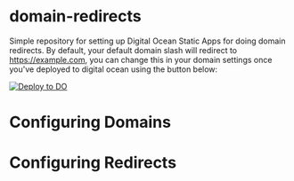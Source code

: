 # domain-redirects
Simple repository for setting up Digital Ocean Static Apps for doing domain redirects. By default, your default domain slash will redirect to https://example.com, you can change this in your domain settings once you've deployed to digital ocean using the button below:

[![Deploy to DO](https://www.deploytodo.com/do-btn-blue.svg)](https://cloud.digitalocean.com/apps/new?repo=https://github.com/SocksTheWolf/domain-redirects/tree/main&refcode=b6f00eb15df2)

# Configuring Domains


# Configuring Redirects
